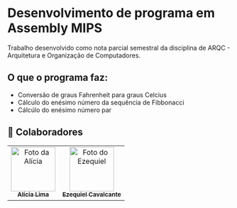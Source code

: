 # Desenvolvimento de programa em Assembly MIPS

Trabalho desenvolvido como nota parcial semestral da disciplina de ARQC - Arquitetura e Organização de Computadores.

## O que o programa faz:

- Conversão de graus Fahrenheit para graus Celcius
- Cálculo do enésimo número da sequência de Fibbonacci
- Cálcúlo do enésimo número par

## 🤝 Colaboradores

<table>
  <tr>
    <td align="center">
      <a href="#">
        <img src="https://ih1.redbubble.net/image.2774385448.6034/st,small,507x507-pad,600x600,f8f8f8.jpg" width="100px;" alt="Foto da Alícia"/><br>
        <sub>
          <b>Alícia Lima</b>
        </sub>
      </a>
    </td>
    <td align="center">
      <a href="#">
        <img src="https://e7.pngegg.com/pngimages/946/947/png-clipart-anime-meme-manga-leafa-lolicon-anime-manga-chibi.png" width="100px;" alt="Foto do Ezequiel"/><br>
        <sub>
          <b>Ezequiel Cavalcante</b>
        </sub>
      </a>
    </td>
  </tr>
</table>
